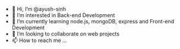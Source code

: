 - 👋 Hi, I’m @ayush-sinh
- 👀 I’m interested in Back-end Development
- 🌱 I’m currently learning node.js, mongoDB, express and Front-end Development
- 💞️ I’m looking to collaborate on web projects
- 📫 How to reach me ...

<!---
ayush-sinh/ayush-sinh is a ✨ special ✨ repository because its `README.md` (this file) appears on your GitHub profile.
You can click the Preview link to take a look at your changes.
--->
